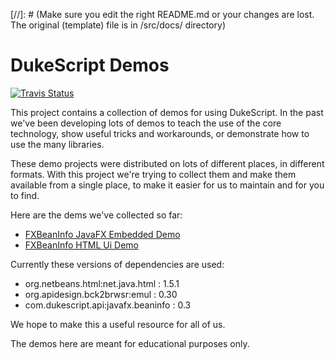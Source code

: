 [//]: # (Make sure you edit the right README.md or your changes are lost. The original (template) file is in /src/docs/ directory)
# DukeScript Demos

[![Travis Status](https://travis-ci.org/dukescript/dukescript-demos.svg?branch=master)](https://travis-ci.org/dukescript/dukescript-demos)

This project contains a collection of demos for using DukeScript. In the past
we've been developing lots of demos to teach the use of the core technology,
show useful tricks and workarounds, or demonstrate how to use the many libraries. 


These demo projects were distributed on lots of different places, in different
formats. With this project we're trying to collect them and make them available 
from a single place, to make it easier for us to maintain and for you to
find. 

Here are the dems we've collected so far:

- [FXBeanInfo JavaFX Embedded Demo](https://github.com/dukescript/dukescript-demos/tree/master/beaninfo-embedded)
- [FXBeanInfo HTML Ui Demo](https://github.com/dukescript/dukescript-demos/tree/master/beaninfo-demo)

Currently these versions of dependencies are used:

- org.netbeans.html:net.java.html : 1.5.1
- org.apidesign.bck2brwsr:emul : 0.30
- com.dukescript.api:javafx.beaninfo : 0.3



We hope to make this a useful resource for all of us.


The demos here are meant for educational purposes only.


